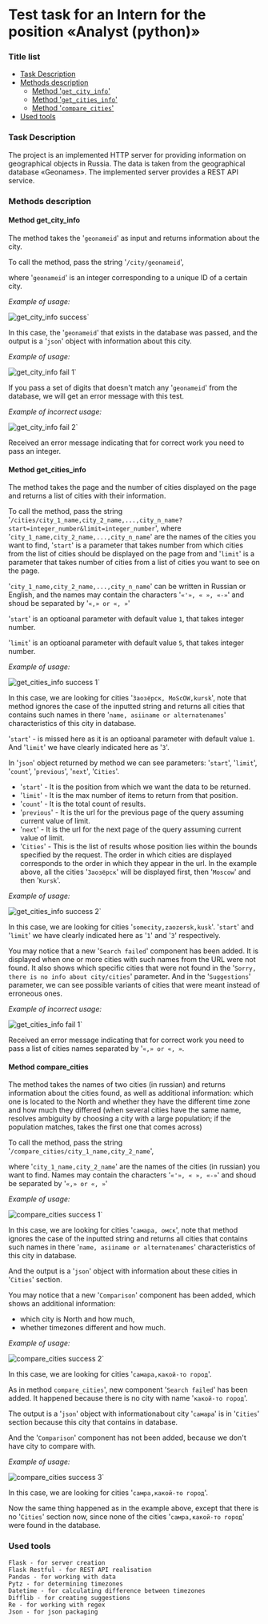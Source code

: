 Test task for an Intern for the position «Analyst (python)»
===

### Title list
* [Task Description](#Task-Description)
* [Methods description](#Methods-description)
    * [Method '`get_city_info`'](#Method-get_city_info)
    * [Method '`get_cities_info`'](#Method-get_cities_info)
    * [Method '`compare_cities`'](#Method-compare_cities)
* [Used tools](#Used-tools)


### Task Description

The project is an implemented HTTP server for providing information on geographical objects in Russia. The data is taken from the geographical database «Geonames». The implemented server provides a REST API service.

### Methods description

#### Method get_city_info
The method takes the '`geonameid`' as input and returns information about the city.

To call the method, pass the string  '`/city/geonameid`',

where '`geonameid`' is an integer corresponding to a unique ID of a certain city.

*Example of usage:*

![get_city_info success`](static/images/get_city_info_success.png)

In this case, the '`geonameid`' that exists in the database was passed, and the output is a '`json`' object with information about this city.

*Example of usage:*

![get_city_info fail 1`](static/images/get_city_info_fail1.png)

If you pass a set of digits that doesn't match any '`geonameid`' from the database, we will get an error message with this test.

*Example of incorrect usage:*

![get_city_info fail 2`](static/images/get_city_info_fail2.png)

Received an error message indicating that for correct work you need to pass an integer.

#### Method get_cities_info

The method takes the page and the number of cities  displayed on the page and returns a list of cities with their information.

To call the method, pass the string '`/cities/city_1_name,city_2_name,...,city_n_name?start=integer_number&limit=integer_number`', where '`city_1_name,city_2_name,...,city_n_name`' are the names of the cities you want to find, '`start`' is a parameter that takes number from which cities from the list of cities should be displayed on the page from and '`limit`' is a parameter that takes number of cities from a list of cities you want to see on the page.

'`city_1_name,city_2_name,...,city_n_name`' can be written in Russian or English, and the names may contain the characters '`«'», « », «-»`' and shoud be separated by '`«,» or «, »`'

'`start`' is an optioanal parameter with default value `1`, that takes integer number.

'`limit`' is an optioanal parameter with default value `5`, that takes integer number.

*Example of usage:*

![get_cities_info success 1`](static/images/get_cities_info_success1.png)

In this case, we are looking for cities '`Заозёрск, MoScOW,kursk`', note that method ignores the case of the inputted string and returns all cities that contains such names in there '`name, asiiname or alternatenames`' characteristics of this city in database.

'`start`' - is missed here as it is an optioanal parameter with default value `1`. 
And '`limit`' we have clearly indicated here as '`3`'.

In '`json`' object returned by method we can see parameters:
'`start`', '`limit`', '`count`', '`previous`', '`next`', '`Cities`'.

+ '`start`' - It is the position from which we want the data to be returned.
+ '`limit`' - It is the max number of items to return from that position.
+ '`count`' - It is the total count of results.
+ '`previous`' - It is the url for the previous page of the query assuming current value of limit.
+ '`next`' - It is the url for the next page of the query assuming current value of limit.
+ '`Cities`' - This is the list of results whose position lies within the bounds specified by the request. The order in which cities are displayed corresponds to the order in which they appear in the url. In the example above, all the cities '`Заозёрск`' will be displayed first, then '`Moscow`' and then '`Kursk`'.

*Example of usage:*

![get_cities_info success 2`](static/images/get_cities_info_success2.png)

In this case, we are looking for cities '`somecity,zaozersk,kusk`'.
'`start`' and '`limit`' we have clearly indicated here as '`1`' and '`3`' respectively.

You may notice that a new '`Search failed`' component has been added. It is displayed when one or more cities with such names from the URL were not found. It also shows which specific cities that were not found in the '`Sorry, there is no info about city/cities`' parameter. And in the '`Suggestions`' parameter, we can see possible variants of cities that were meant instead of erroneous ones.

*Example of incorrect usage:*

![get_cities_info fail 1`](static/images/get_cities_info_fail1.png)

Received an error message indicating that for correct work you need to pass a list of cities names separated by '`«,» or «, »`.

#### Method compare_cities

The method takes the names of two cities (in russian) and returns information about the cities found, as well as additional information: which one is located to the North and whether they have the different time zone and how much they differed (when several cities have the same name, resolves ambiguity by choosing a city with a large population; if the population matches, takes the first one that comes across)

To call the method, pass the string
'`/compare_cities/city_1_name,city_2_name`',

where '`city_1_name,city_2_name`' are the names of the cities (in russian) you want to find. Names may contain the characters '`«'», « », «-»`' and shoud be separated by '`«,» or «, »`'

*Example of usage:*

![compare_cities success 1`](static/images/compare_cities_success1.png)

In this case, we are looking for cities '`самара, омск`', note that method ignores the case of the inputted string and returns all cities that contains such names in there '`name, asiiname or alternatenames`' characteristics of this city in database.

And the output is a '`json`' object with information about these cities in '`Cities`' section.

You may notice that a new '`Comparison`' component has been added, which shows an additional information: 
*   which city is North and how much, 
*   whether timezones different and how much.

*Example of usage:*

![compare_cities success 2`](static/images/compare_cities_success2.png)

In this case, we are looking for cities '`самара,какой-то город`'.

As in method `compare_cities`', new component '`Search failed`' has been added. It happened because there is no city with name '`какой-то город`'.

The output is a '`json`' object with informationabout city '`самара`' is in '`Cities`' section because this city that contains in database.

And the '`Comparison`' component has not been added, because we don't have city to compare with.

*Example of usage:*

![compare_cities success 3`](static/images/compare_cities_success3.png)

In this case, we are looking for cities '`самра,какой-то город`'.

Now the same thing happened as in the example above, except that there is no '`Cities`' section now, since none of the cities '`самра,какой-то город`' were found in the database.

### Used tools
    Flask - for server creation
    Flask Restful - for REST API realisation
    Pandas - for working with data
    Pytz - for determining timezones 
    Datetime - for calculating difference between timezones
    Difflib - for creating suggestions
    Re - for working with regex
    Json - for json packaging